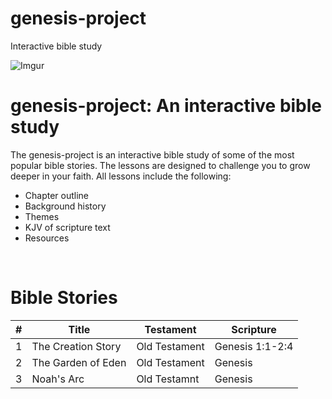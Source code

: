 # genesis-project
Interactive bible study 

![Imgur](https://i.imgur.com/6eEInAJ.png)

# genesis-project: An interactive bible study

The genesis-project is an interactive bible study of some of the most popular bible stories.  The lessons are designed to challenge you to grow deeper in your faith. All lessons include the following:

- Chapter outline
- Background history
- Themes
- KJV of scripture text
- Resources

<br>

# Bible Stories

| # | Title | Testament | Scripture |
|---|-------|-----------|-----------|
| 1 | The Creation Story | Old Testament | Genesis 1:1-2:4 |
| 2 | The Garden of Eden | Old Testament | Genesis         |                |
| 3 | Noah's Arc         | Old Testamnt  | Genesis         |




